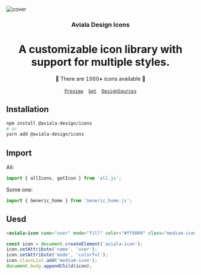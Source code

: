 ![cover](https://raw.githubusercontent.com/aviala-design/icons/refs/heads/main/README/cover.png)

<div align="center">

### Aviala Design Icons

# A customizable icon library with support for multiple styles.

🎉 There are **𝟷𝟶𝟶𝟶+** icons available 🎉

[`Preview`](aviala-design-icons.github.io) [`Get`](https://www.npmjs.com/package/@aviala-design/icons) [`DesignSources`](https://js.design/community?category=teamHome&id=633a635990e635c1991ee5fb)
</div>
  
  
## Installation

```bash
npm install @aviala-design/icons
# or
yarn add @aviala-design/icons
```

## Import
All:
```javascript
import { allIcons, getIcon } from 'all.js';
```
Some one:
```javascript
import { Generic_home } from 'Generic_home.js';
```

## Uesd

```html
<aviala-icon name="user" mode="fill" color="#ff0000" class="medium-icon"></aviala-icon>
```
```javascript
const icon = document.createElement('aviala-icon');
icon.setAttribute('name', 'user');
icon.setAttribute('mode', 'colorful');
icon.classList.add('medium-icon');
document.body.appendChild(icon);
```
